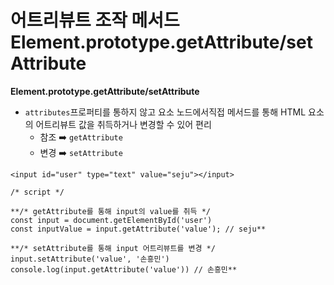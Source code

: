 # 어트리뷰트 조작 메서드 Element.prototype.getAttribute/setAttribute

**Element.prototype.getAttribute/setAttribute**

- `attributes`프로퍼티를 통하지 않고 요소 노드에서직접 메서드를 통해 HTML 요소의 어트리뷰트 값을 취득하거나 변경할 수 있어 편리
  - 참조 ➡️ `getAttribute`
  - 변경 ➡️ `setAttribute`

```tsx
<input id="user" type="text" value="seju"></input>

/* script */

**/* getAttribute를 통해 input의 value를 취득 */
const input = document.getElementById('user')
const inputValue = input.getAttribute('value'); // seju**

**/* setAttribute를 통해 input 어트리뷰트를 변경 */
input.setAttribute('value', '손흥민')
console.log(input.getAttribute('value')) // 손흥민**
```
